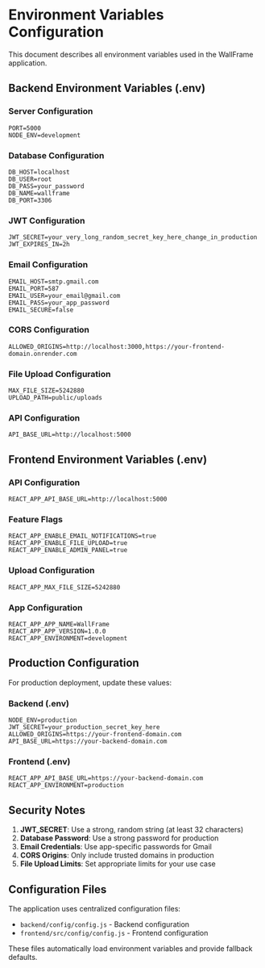 # Environment Variables Configuration

This document describes all environment variables used in the WallFrame application.

## Backend Environment Variables (.env)

### Server Configuration
```env
PORT=5000
NODE_ENV=development
```

### Database Configuration
```env
DB_HOST=localhost
DB_USER=root
DB_PASS=your_password
DB_NAME=wallframe
DB_PORT=3306
```

### JWT Configuration
```env
JWT_SECRET=your_very_long_random_secret_key_here_change_in_production
JWT_EXPIRES_IN=2h
```

### Email Configuration
```env
EMAIL_HOST=smtp.gmail.com
EMAIL_PORT=587
EMAIL_USER=your_email@gmail.com
EMAIL_PASS=your_app_password
EMAIL_SECURE=false
```

### CORS Configuration
```env
ALLOWED_ORIGINS=http://localhost:3000,https://your-frontend-domain.onrender.com
```

### File Upload Configuration
```env
MAX_FILE_SIZE=5242880
UPLOAD_PATH=public/uploads
```

### API Configuration
```env
API_BASE_URL=http://localhost:5000
```

## Frontend Environment Variables (.env)

### API Configuration
```env
REACT_APP_API_BASE_URL=http://localhost:5000
```

### Feature Flags
```env
REACT_APP_ENABLE_EMAIL_NOTIFICATIONS=true
REACT_APP_ENABLE_FILE_UPLOAD=true
REACT_APP_ENABLE_ADMIN_PANEL=true
```

### Upload Configuration
```env
REACT_APP_MAX_FILE_SIZE=5242880
```

### App Configuration
```env
REACT_APP_APP_NAME=WallFrame
REACT_APP_APP_VERSION=1.0.0
REACT_APP_ENVIRONMENT=development
```

## Production Configuration

For production deployment, update these values:

### Backend (.env)
```env
NODE_ENV=production
JWT_SECRET=your_production_secret_key_here
ALLOWED_ORIGINS=https://your-frontend-domain.com
API_BASE_URL=https://your-backend-domain.com
```

### Frontend (.env)
```env
REACT_APP_API_BASE_URL=https://your-backend-domain.com
REACT_APP_ENVIRONMENT=production
```

## Security Notes

1. **JWT_SECRET**: Use a strong, random string (at least 32 characters)
2. **Database Password**: Use a strong password for production
3. **Email Credentials**: Use app-specific passwords for Gmail
4. **CORS Origins**: Only include trusted domains in production
5. **File Upload Limits**: Set appropriate limits for your use case

## Configuration Files

The application uses centralized configuration files:

- `backend/config/config.js` - Backend configuration
- `frontend/src/config/config.js` - Frontend configuration

These files automatically load environment variables and provide fallback defaults. 